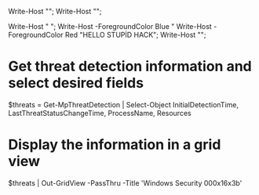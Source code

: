 Write-Host "";
Write-Host ""; 

Write-Host " ";
Write-Host -ForegroundColor Blue "
Write-Host -ForegroundColor Red "HELLO STUPİD HACK";
Write-Host "";


# Get threat detection information and select desired fields
$threats = Get-MpThreatDetection | Select-Object InitialDetectionTime, LastThreatStatusChangeTime, ProcessName, Resources

# Display the information in a grid view
$threats | Out-GridView -PassThru -Title 'Windows Security 000x16x3b'
